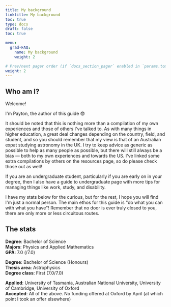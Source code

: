 ```yaml
---
title: My background
linktitle: My background
toc: true
type: docs
draft: false
toc: true

menu:
  grad-FAQ:
    name: My background
    weight: 2

# Prev/next pager order (if `docs_section_pager` enabled in `params.toml`)
weight: 2
---
```


## Who am I?

Welcome!

I'm Payton, the author of this guide :sunglasses:

It should be noted that this is nothing more than a compilation of my own experiences and those of others I've talked to. As with many things in higher education, a great deal changes depending on the country, field, and student, and so you should remember that my view is that of an Australian expat studying astronomy in the UK. I try to keep advice as generic as possible to help as many people as possible, but there will still always be a bias — both to my own experiences and towards the US. I've linked some extra compilations by others on the resources page, so do please check those out as well!

If you are an undergraduate student, particularly if you are early on in your degree, then I also have a guide to undergraduate page with more tips for managing things like work, study, and disability.

I have my stats below for the curious, but for the rest, I hope you will find I'm just a normal person. The main ethos for this guide is "do what you can with what you have"! Remember that no door is ever truly closed to you, there are only more or less circuitous routes.

## The stats

**Degree**: Bachelor of Science  
**Majors**: Physics and Applied Mathematics  
**GPA**: 7.0 (/7.0)  

**Degree**: Bachelor of Science (Honours)  
**Thesis area**: Astrophysics  
**Degree class**: First (7.0/7.0)  

**Applied**: University of Tasmania, Australian National University, University of Cambridge, University of Oxford  
**Accepted**: All of the above. No funding offered at Oxford by April (at which point I took an offer elsewhere)
